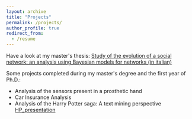 ```yaml
---
layout: archive
title: "Projects"
permalink: /projects/
author_profile: true
redirect_from:
  - /resume
---
```

Have a look at my master's thesis:
[Study of the evolution of a social network: an analysis using Bayesian models for networks (in italian)](/links/Murru_Virginia.pdf)

Some projects completed during my master's degree and the first year of Ph.D.:
- Analysis of the sensors present in a prosthetic hand
- Car Insurance Analysis
- Analysis of the Harry Potter saga: A text mining perspective
  [HP_presentation](/links/HP_presentation.pdf)
